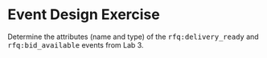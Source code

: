
# Event Design Exercise

Determine the attributes (name and type) of the <tt>rfq:delivery_ready</tt> and <tt>rfq:bid_available</tt> events from Lab 3. 
